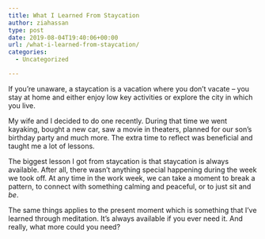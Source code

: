 ```yaml
---
title: What I Learned From Staycation
author: ziahassan
type: post
date: 2019-08-04T19:40:06+00:00
url: /what-i-learned-from-staycation/
categories:
  - Uncategorized

---
```

If you’re unaware, a staycation is a vacation where you don’t vacate &#8211; you stay at home and either enjoy low key activities or explore the city in which you live.

My wife and I decided to do one recently. During that time we went kayaking, bought a new car, saw a movie in theaters, planned for our son’s birthday party and much more. The extra time to reflect was beneficial and taught me a lot of lessons. 

The biggest lesson I got from staycation is that staycation is always available. After all, there wasn’t anything special happening during the week we took off. At any time in the work week, we can take a moment to break a pattern, to connect with something calming and peaceful, or to just sit and _be_. 

The same things applies to the present moment which is something that I’ve learned through meditation. It’s always available if you ever need it. And really, what more could you need?